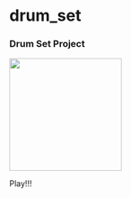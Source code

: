 # drum_set
<h3>Drum Set Project</h3>
<img src="https://static-01.daraz.com.np/p/bfa7ea65f5ae492c60fc376668970227.jpg" height="200px">
<p>Play!!!</p>
